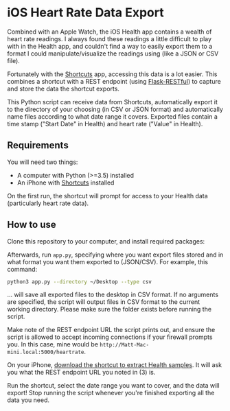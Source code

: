 # iOS Heart Rate Data Export

Combined with an Apple Watch, the iOS Health app contains a wealth of heart rate readings. I always found these readings a little difficult to play with in the Health app, and couldn't find a way to easily export them to a format I could manipulate/visualize the readings using (like a JSON or CSV file).

Fortunately with the [Shortcuts](https://apps.apple.com/us/app/shortcuts/id915249334) app, accessing this data is a lot easier. This combines a shortcut with a REST endpoint (using [Flask-RESTful](https://flask-restful.readthedocs.io/en/latest/)) to capture and store the data the shortcut exports. 

This Python script can receive data from Shortcuts, automatically export it to the directory of your choosing (in CSV or JSON format) and automatically name files according to what date range it covers. Exported files contain a time stamp ("Start Date" in Health) and heart rate ("Value" in Health).

## Requirements

You will need two things:

* A computer with Python (>=3.5) installed
* An iPhone with [Shortcuts](https://apps.apple.com/us/app/shortcuts/id915249334) installed

On the first run, the shortcut will prompt for access to your Health data (particularly heart rate data).

## How to use

Clone this repository to your computer, and install required packages:

Afterwards, run `app.py`, specifying where you want export files stored and in what format you want them exported to (JSON/CSV). For example, this command:

```bash
python3 app.py --directory ~/Desktop --type csv
```

... will save all exported files to the desktop in CSV format. If no arguments are specified, the script will output files in CSV format to the current working directory. Please make sure the folder exists before running the script.

Make note of the REST endpoint URL the script prints out, and ensure the script is allowed to accept incoming connections if your firewall prompts you. In this case, mine would be ```http://Matt-Mac-mini.local:5000/heartrate```.

On your iPhone, [download the shortcut to extract Health samples](https://www.icloud.com/shortcuts/2d24033f74bb493c8017e4986e6233bf). It will ask you what the REST endpoint URL you noted in (3) is. 

Run the shortcut, select the date range you want to cover, and the data will export! Stop running the script whenever you're finished exporting all the data you need. 

